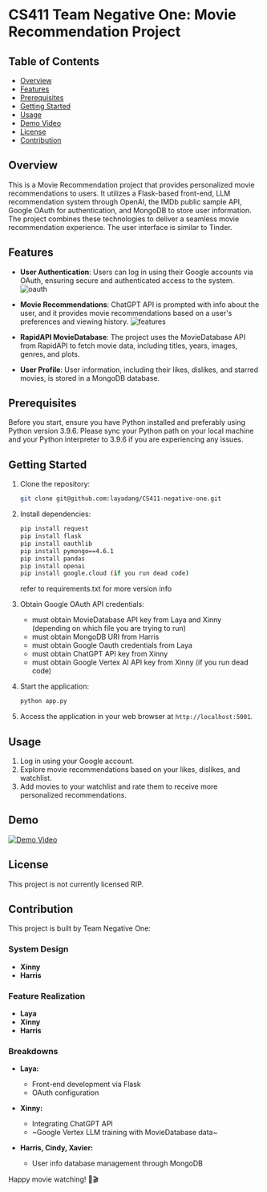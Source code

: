 # CS411 Team Negative One: Movie Recommendation Project

## Table of Contents

- [Overview](#overview)
- [Features](#features)
- [Prerequisites](#prerequisites)
- [Getting Started](#getting-started)
- [Usage](#usage)
- [Demo Video](#demo)
- [License](#license)
- [Contribution](#contribution)

## Overview

This is a Movie Recommendation project that provides personalized movie recommendations to users. It utilizes a Flask-based front-end, LLM recommendation system through OpenAI, the IMDb public sample API, Google OAuth for authentication, and MongoDB to store user information. The project combines these technologies to deliver a seamless movie recommendation experience. The user interface is similar to Tinder. 

## Features

- **User Authentication**: Users can log in using their Google accounts via OAuth, ensuring secure and authenticated access to the system.
![oauth](https://github.com/layadang/CS411-negative-one/assets/104788153/c9efe00b-373c-4353-9dee-2245ab38769e)

- **Movie Recommendations**: ChatGPT API is prompted with info about the user, and it provides movie recommendations based on a user's preferences and viewing history.
![features](https://github.com/layadang/CS411-negative-one/assets/104788153/36479270-2b68-42a3-8dd5-06cfc68898ff)

- **RapidAPI MovieDatabase**: The project uses the MovieDatabase API from RapidAPI to fetch movie data, including titles, years, images, genres, and plots.

- **User Profile**: User information, including their likes, dislikes, and starred movies, is stored in a MongoDB database.


## Prerequisites

Before you start, ensure you have Python installed and preferably using Python version 3.9.6. Please sync your Python path on your local machine and your Python interpreter to 3.9.6 if you are experiencing any issues.

## Getting Started

1. Clone the repository:

   ```bash
   git clone git@github.com:layadang/CS411-negative-one.git
   ```

2. Install dependencies:

   ```bash
   pip install request
   pip install flask
   pip install oauthlib
   pip install pymongo==4.6.1
   pip install pandas
   pip install openai
   pip install google.cloud (if you run dead code)
   ```
   refer to requirements.txt for more version info

3. Obtain Google OAuth API credentials:

   - must obtain MovieDatabase API key from Laya and Xinny (depending on which file you are trying to run)
   - must obtain MongoDB URI from Harris
   - must obtain Google Oauth credentials from Laya
   - must obtain ChatGPT API key from Xinny
   - must obtain Google Vertex AI API key from Xinny (if you run dead code)

5. Start the application:

   ```bash
   python app.py
   ```

6. Access the application in your web browser at `http://localhost:5001`.

## Usage

1. Log in using your Google account.
2. Explore movie recommendations based on your likes, dislikes, and watchlist.
3. Add movies to your watchlist and rate them to receive more personalized recommendations.

## Demo
[![Demo Video](https://i1.ytimg.com/vi/UdMA99KVLvQ/sddefault.jpg)](https://www.youtube.com/watch?v=UdMA99KVLvQ)


## License

This project is not currently licensed RIP.

## Contribution

This project is built by Team Negative One:

### System Design
- **Xinny**
- **Harris**

### Feature Realization
- **Laya**
- **Xinny**
- **Harris**

### Breakdowns
- **Laya:**
  - Front-end development via Flask
  - OAuth configuration

- **Xinny:**
  - Integrating ChatGPT API
  - ~Google Vertex LLM training with MovieDatabase data~

- **Harris, Cindy, Xavier:**
  - User info database management through MongoDB

Happy movie watching! 🍿🎬
